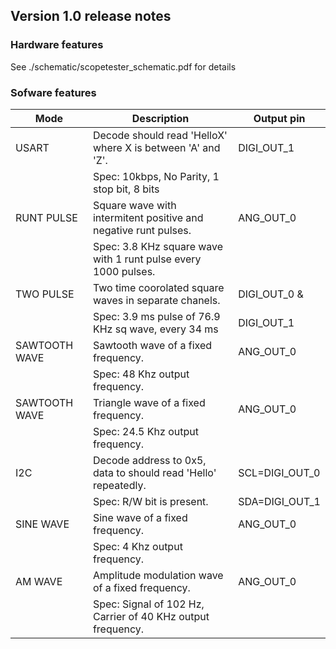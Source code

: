 ## Version 1.0 release notes

### Hardware features
See ./schematic/scopetester_schematic.pdf for details

### Sofware features

| Mode          | Description                                                     | Output pin     |
|---------------|-----------------------------------------------------------------|----------------|
| USART         | Decode should read 'HelloX' where X is between 'A' and 'Z'.     | DIGI_OUT_1     |
|               | Spec: 10kbps, No Parity, 1 stop bit, 8 bits                     |                |
| RUNT PULSE    | Square wave with intermitent positive and negative runt pulses. | ANG_OUT_0      |
|               | Spec: 3.8 KHz square wave with 1 runt pulse every 1000 pulses.  |                |
| TWO PULSE     | Two time coorolated square waves in separate chanels.           | DIGI_OUT_0 &   |
|               | Spec: 3.9 ms pulse of 76.9 KHz sq wave, every 34 ms             | DIGI_OUT_1     |
| SAWTOOTH WAVE | Sawtooth wave of a fixed frequency.                             | ANG_OUT_0      |
|               | Spec: 48 Khz output frequency.                                  |                |
| SAWTOOTH WAVE | Triangle wave of a fixed frequency.                             | ANG_OUT_0      |
|               | Spec: 24.5 Khz output frequency.                                |                |
| I2C           | Decode address to 0x5, data to should read 'Hello' repeatedly.  | SCL=DIGI_OUT_0 |
|               | Spec: R/W bit is present.                                       | SDA=DIGI_OUT_1 |
| SINE WAVE     | Sine wave of a fixed frequency.                                 | ANG_OUT_0      |
|               | Spec: 4 Khz output frequency.                                   |                |
| AM WAVE       | Amplitude modulation wave of a fixed frequency.                 | ANG_OUT_0      |
|               | Spec: Signal of 102 Hz, Carrier of 40 KHz  output frequency.    |                |
